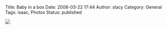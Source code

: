 Title: Baby in a box
Date: 2008-03-22 17:44
Author: slacy
Category: General
Tags: isaac, Photos
Status: published

[![](http://slacy.com/gallery/d/136600-2/img_5473.jpg)](http://slacy.com/gallery/v/2008/baby_box/img_5473.jpg.html)
